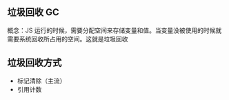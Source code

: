 ## 垃圾回收 GC

概念：JS 运行的时候，需要分配空间来存储变量和值。当变量没被使用的时候就需要系统回收所占用的空间。这就是垃圾回收

## 垃圾回收方式

- 标记清除（主流）
- 引用计数
